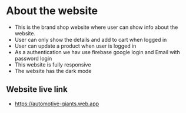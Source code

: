 # About the website #

 * This is the brand shop website where user can show info about the website.
 * User can only show the details and add to cart when logged in
 * User can update a product when user is logged in
 * As a authentication we hav use firebase google login and Email with password login
 * This website is fully responsive
 * The website has the dark mode


## Website live link ##
* https://automotive-giants.web.app
